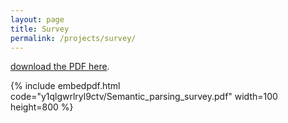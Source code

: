 ```yaml
---
layout: page
title: Survey
permalink: /projects/survey/
---
```

<!---
To get this link, upload to dropbox and then open the file on the dropbox website. Click sharing and then generate the link. Use that link below. Make sure that the link is of the form: https://www.dropbox.com/s/ALPHANUMERICSTRING/fname.pdf
-->
[download the PDF here](https://www.dropbox.com/s/y1qlgwrlryl9ctv/Semantic_parsing_survey.pdf?dl=0).

{% include embedpdf.html code="y1qlgwrlryl9ctv/Semantic_parsing_survey.pdf" width=100 height=800 %}
